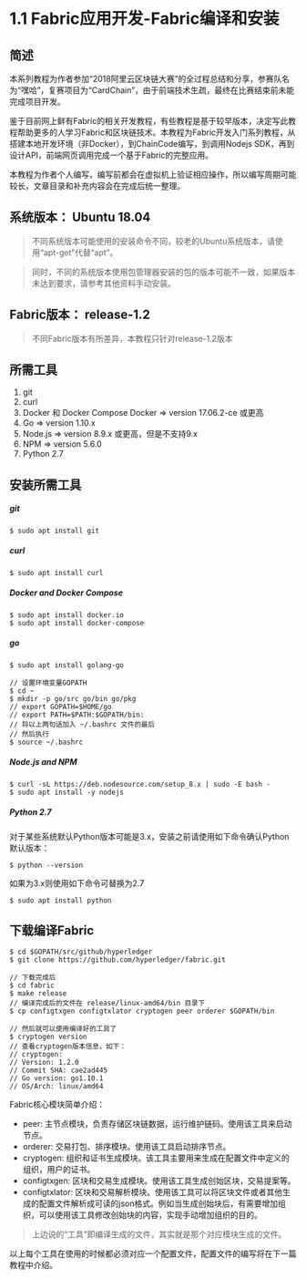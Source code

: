 # 1.1 Fabric应用开发-Fabric编译和安装
## 简述

本系列教程为作者参加“2018阿里云区块链大赛”的全过程总结和分享，参赛队名为“嘿哈”，复赛项目为“CardChain”，由于前端技术生疏，最终在比赛结束前未能完成项目开发。

鉴于目前网上鲜有Fabric的相关开发教程，有些教程是基于较早版本，决定写此教程帮助更多的人学习Fabric和区块链技术。本教程为Fabric开发入门系列教程，从搭建本地开发环境（非Docker），到ChainCode编写，到调用Nodejs SDK，再到设计API，前端网页调用完成一个基于Fabric的完整应用。

本教程为作者个人编写，编写前都会在虚拟机上验证相应操作，所以编写周期可能较长，文章目录和补充内容会在完成后统一整理。

## 系统版本： Ubuntu 18.04

> 不同系统版本可能使用的安装命令不同，较老的Ubuntu系统版本，请使用“apt-get”代替“apt”。

> 同时，不同的系统版本使用包管理器安装的包的版本可能不一致，如果版本未达到要求，请参考其他资料手动安装。

## Fabric版本： release-1.2

> 不同Fabric版本有所差异，本教程只针对release-1.2版本

## 所需工具
1. git
2. curl
3. Docker 和 Docker Compose  Docker => version 17.06.2-ce 或更高
4. Go => version 1.10.x
5. Node.js => version 8.9.x 或更高，但是不支持9.x
6. NPM => version 5.6.0
7. Python 2.7

## 安装所需工具

##### git

```
$ sudo apt install git
```

##### curl

```
$ sudo apt install curl
```

##### Docker and Docker Compose

```
$ sudo apt install docker.io
$ sudo apt install docker-compose
```

##### go

```
$ sudo apt install golang-go

// 设置环境变量GOPATH
$ cd ~
$ mkdir -p go/src go/bin go/pkg
// export GOPATH=$HOME/go
// export PATH=$PATH:$GOPATH/bin:
// 将以上两句话加入 ~/.bashrc 文件的最后
// 然后执行
$ source ~/.bashrc
```

##### Node.js and NPM

```
$ curl -sL https://deb.nodesource.com/setup_8.x | sudo -E bash -
$ sudo apt install -y nodejs
```

##### Python 2.7

对于某些系统默认Python版本可能是3.x，安装之前请使用如下命令确认Python默认版本：
```
$ python --version
```

如果为3.x则使用如下命令可替换为2.7
```
$ sudo apt install python
```

## 下载编译Fabric

```
$ cd $GOPATH/src/github/hyperledger
$ git clone https://github.com/hyperledger/fabric.git

// 下载完成后
$ cd fabric
$ make release
// 编译完成后的文件在 release/linux-amd64/bin 目录下
$ cp configtxgen configtxlator cryptogen peer orderer $GOPATH/bin

// 然后就可以使用编译好的工具了
$ cryptogen version
// 查看cryptogen版本信息，如下：
// cryptogen:
// Version: 1.2.0
// Commit SHA: cae2ad445
// Go version: go1.10.1
// OS/Arch: linux/amd64
```

Fabric核心模块简单介绍：
- peer: 主节点模块，负责存储区块链数据，运行维护链码。使用该工具来启动节点。
- orderer: 交易打包、排序模块。使用该工具启动排序节点。
- cryptogen: 组织和证书生成模块。该工具主要用来生成在配置文件中定义的组织，用户的证书。
- configtxgen: 区块和交易生成模块。使用该工具生成创始区块，交易提案等。
- configtxlator: 区块和交易解析模块。使用该工具可以将区块文件或者其他生成的配置文件解析成可读的json格式。例如当生成创始块后，有需要增加组织，可以使用该工具修改创始块的内容，实现手动增加组织的目的。

> 上边说的“工具”即编译生成的文件，其实就是那个对应模块生成的文件。

以上每个工具在使用的时候都必须对应一个配置文件，配置文件的编写将在下一篇教程中介绍。

